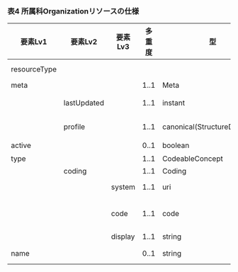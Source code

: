 ### 表4 所属科Organizationリソースの仕様

| 要素Lv1 | 要素Lv2 | 要素Lv3 | 多重度 | 型 | 値 | 生理検査レポートCDAとのマッピング<BR>(CD=ClinicalDocument) | 説明 |
|---|---|---|---|---|---|---|---|
| resourceType |  |  |  |  | "Organization" | /CD/recordTarget/patientRole/<BR>providerOrganization | Organizationリソースであることを示す。 |
| meta |  |  | 1..1 | Meta |  |  |  |
|  | lastUpdated |  | 1..1 | instant | "2023-12-25T20:21:32+09:00" |  | 最終更新日時。YYYY-MM-DDThh:mm:ss.sss+zz:zz。値は例示。 |
|  | profile |  | 1..1 | canonical(StructureDefinition) | "http://jpfhir.jp/fhir/SEAMAT/StructureDefinition/<BR>JP_Organization_SEAMAT_Department" |  | 本リソースのプロファイルを識別するURLを指定する。値は固定。 |
| active |  |  | 0..1 | boolean | true |  | アクティブなレコードであることを示す固定値。 |
| type |  |  | 1..1 | CodeableConcept |  |  | 施設種別 |
|  | coding |  | 1..1 | Coding |  |  |  |
|  |  | system | 1..1 | uri | "http://terminology.hl7.org/CodeSystem/organizatio<BR>n-type" |  | 施設種別を表すコード体系を識別するURI。固定値。 |
|  |  | code | 1..1 | code | "dept" |  | バリューセットOrganizationType(http://hl7.org/fhir/ValueSet/organization-type) から、診療科を表すコードを指定。固定値。 |
|  |  | display | 1..1 | string | "Hospital Department" |  | 診療科を表す名称を指定。固定値。 |
| name |  |  | 0..1 | string | "内科" | /CD/recordTarget/patientRole/<BR>providerOrganization/name | 診療科名称。値は例示。 |

